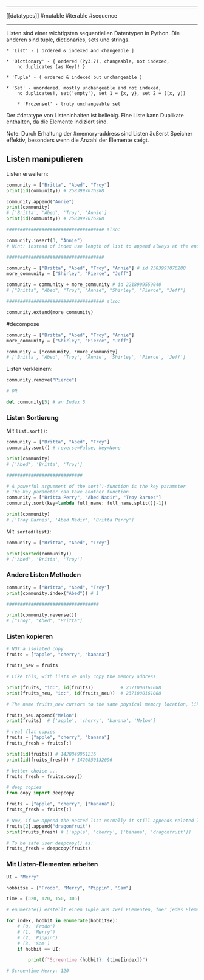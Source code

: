 ___
[[datatypes]]
#mutable
#iterable
#sequence
___
Listen sind einer wichtigsten sequentiellen Datentypen in Python. Die anderen sind tuple, dictionaries, sets und strings.

	* 'List' - [ ordered & indexed and changeable ]
	
	* 'Dictionary' - { ordered (Py3.7), changeable, not indexed, 
	    no duplicates (as Key)! }
	
	* 'Tuple' - ( ordered & indexed but unchangeable )
	
	* 'Set' - unordered, mostly unchangeable and not indexed, 
	    no duplicates!, set('empty'), set_1 = {x, y}, set_2 = ([x, y])
	
		* 'Frozenset' - truly unchangeable set

Der #datatype von Listeninhalten ist beliebig. Eine Liste kann Duplikate enthalten, da die Elemente indiziert sind.

Note: Durch Erhaltung der #memory-address sind Listen äußerst Speicher effektiv, besonders wenn die Anzahl der Elemente steigt.

## Listen manipulieren
Listen erweitern:
```python
community = ["Britta", "Abed", "Troy"]
print(id(community)) # 2583997076288

community.append("Annie")
print(community)
# ['Britta', 'Abed', 'Troy', 'Annie']
print(id(community)) # 2583997076288

#################################### also:

community.insert(3, "Annie")
# Hint: instead of index use length of list to append always at the end

####################################

community = ["Britta", "Abed", "Troy", "Annie"] # id 2583997076288
more_community = ["Shirley", "Pierce", "Jeff"]

community = community + more_community # id 2218909559040
# ["Britta", "Abed", "Troy", "Annie", "Shirley", "Pierce", "Jeff"]

#################################### also:

community.extend(more_community)
```

#decompose
```python
community = ["Britta", "Abed", "Troy", "Annie"]
more_community = ["Shirley", "Pierce", "Jeff"]

community = [*community, *more_community]
# ['Britta', 'Abed', 'Troy', 'Annie', 'Shirley', 'Pierce', 'Jeff']
```


Listen verkleinern:

```python
community.remove("Pierce")

# OR

del community[5] # an Index 5
```

### Listen Sortierung
Mit `list.sort()`:
```python
community = ["Britta", "Abed", "Troy"]
community.sort() # reverse=False, key=None

print(community)
# ['Abed', 'Britta', 'Troy']

############################

# A powerful arguement of the sort()-function is the key parameter
# The key parameter can take another function
community = ["Britta Perry", "Abed Nadir", "Troy Barnes"]
community.sort(key=lambda full_name: full_name.split()[-1])

print(community)
# ['Troy Barnes', 'Abed Nadir', 'Britta Perry']
```

Mit` sorted(list)`:
```python
community = ["Britta", "Abed", "Troy"]

print(sorted(community))
# ['Abed', 'Britta', 'Troy']
```
### Andere Listen Methoden
```python
community = ["Britta", "Abed", "Troy"]
print(community.index("Abed")) # 1

##################################

print(community.reverse())
# ["Troy", "Abed", "Britta"]
```

### Listen kopieren
```python
# NOT a isolated copy
fruits = ["apple", "cherry", "banana"]

fruits_new = fruits  

# Like this, with lists we only copy the memory address

print(fruits, "id:", id(fruits))          # 2371000161088
print(fruits_neu, "id:", id(fruits_neu))  # 2371000161088

# The name fruits_new cursors to the same physical memory location, like this when we manipulate one of the lists we do so for both

fruits_neu.append("Melon")
print(fruits)  # ['apple', 'cherry', 'banana', 'Melon']
```

```python
# real flat copies
fruits = ["apple", "cherry", "banana"]
fruits_fresh = fruits[:]

print(id(fruits)) # 1420849961216
print(id(fruits_fresh)) # 1420850132096

# better choice ...
fruits_fresh = fruits.copy()
```

```python
# deep copies
from copy import deepcopy

fruits = ["apple", "cherry", ["banana"]]
fruits_fresh = fruits[:]

# Now, if we append the nested list normally it still appends related lists
fruits[2].append("dragonfruit")
print(fruits_fresh) # ['apple', 'cherry', ['banana', 'dragonfruit']]

# To be safe user deepcopy() as:
fruits_fresh = deepcopy(fruits)
```

### Mit Listen-Elementen arbeiten
```python
UI = "Merry"

hobbitse = ["Frodo", "Merry", "Pippin", "Sam"]

time = [320, 120, 150, 305]

# enumerate() erstellt einen Tuple aus zwei ELementen, fuer jedes Element in 'hobbitse'. Dadurch koennen beide Werte (num, str) angepeilt werden (index, hobbit). Da die Indexe standardisiert sind (0,1,etc) und wir in den gleichen Schritten loopen ist der Index in hobbitse, time und dem tuple index kongruent.  

for index, hobbit in enumerate(hobbitse):
	# (0, 'Frodo')
	# (1, 'Merry')
	# (2, 'Pippin')
	# (3, 'Sam')
    if hobbit == UI:

        print(f"Screentime {hobbit}: {time[index]}")

# Screentime Merry: 120
```